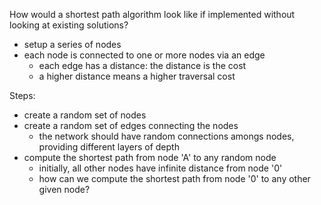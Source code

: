 How would a shortest path algorithm look like if implemented without looking at existing solutions?
  - setup a series of nodes
  - each node is connected to one or more nodes via an edge
    - each edge has a distance: the distance is the cost
    - a higher distance means a higher traversal cost

Steps:
  - create a random set of nodes
  - create a random set of edges connecting the nodes
    - the network should have random connections amongs nodes, providing different layers of depth
  - compute the shortest path from node 'A' to any random node
    - initially, all other nodes have infinite distance from node '0'
    - how can we compute the shortest path from node '0' to any other given node?

